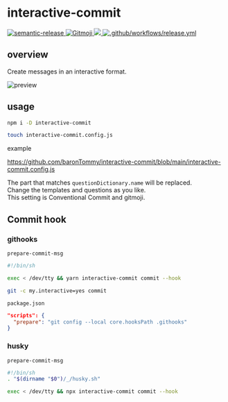 # interactive-commit

<p>
  <a href="https://semantic-release.gitbook.io/semantic-release/">
    <img alt="semantic-release" src="https://img.shields.io/badge/%20%20%F0%9F%93%A6%F0%9F%9A%80-semantic--release-e10079.svg">
  </a>
  <a href="https://gitmoji.dev">
    <img src="https://img.shields.io/badge/gitmoji-%20😜%20😍-FFDD67.svg?style=flat-square" alt="Gitmoji">
  </a>
  <a href="https://codecov.io/gh/baronTommy/interactive-commit">
    <img src="https://codecov.io/gh/baronTommy/interactive-commit/branch/main/graph/badge.svg?token=RBVLU6CIPQ"/>
  </a>
  <a href="https://github.com/baronTommy/interactive-commit/actions/workflows/release.yml">
    <img alt=".github/workflows/release.yml" src="https://github.com/baronTommy/interactive-commit/actions/workflows/release.yml/badge.svg">
  </a>
</p>

## overview

Create messages in an interactive format.

![preview](https://github.com/baronTommy/interactive-commit/blob/main/media/eyeCatch.gif)

## usage

```bash
npm i -D interactive-commit

touch interactive-commit.config.js
```

example

https://github.com/baronTommy/interactive-commit/blob/main/interactive-commit.config.js

The part that matches `questionDictionary.name` will be replaced.  
Change the templates and questions as you like.  
This setting is Conventional Commit and gitmoji.

## Commit hook

### githooks

`prepare-commit-msg`

```bash
#!/bin/sh

exec < /dev/tty && yarn interactive-commit commit --hook
```

```bash
git -c my.interactive=yes commit
```

`package.json`

```json
"scripts": {
  "prepare": "git config --local core.hooksPath .githooks"
}
```

### husky

`prepare-commit-msg`

```bash
#!/bin/sh
. "$(dirname "$0")/_/husky.sh"

exec < /dev/tty && npx interactive-commit commit --hook
```
